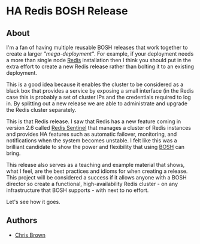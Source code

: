# HA Redis BOSH Release

## About

I'm a fan of having multiple reusable BOSH releases that work together
to create a larger *"mega-deployment"*. For example, if your deployment
needs a more than single node [Redis][redis] installation then I think
you should put in the extra effort to create a new Redis release rather
than bolting it to an existing deployment.

This is a good idea because it enables the cluster to be considered as
a black box that provides a service by exposing a small interface (in
the Redis case this is probably a set of cluster IPs and the credentials
required to log in. By splitting out a new release we are able to
administrate and upgrade the Redis cluster separately.

This is that Redis release. I saw that Redis has a new feature coming
in version 2.6 called [Redis Sentinel][redis-sentinel] that manages a
cluster of Redis instances and provides HA features such as automatic
failover, monitoring, and notifications when the system becomes
unstable. I felt like this was a brilliant candidate to show the power
and flexibility that using [BOSH][bosh] can bring.

This release also serves as a teaching and example material that shows,
what I feel, are the best practices and idioms for when creating a
release. This project will be considered a success if it allows anyone
with a BOSH director so create a functional, high-availability Redis
cluster - on any infrastructure that BOSH supports - with next to no
effort.

Let's see how it goes.

[redis]: http://redis.io/ "Redis"
[redis-sentinel]: http://redis.io/topics/sentinel "Redis Sentinel"
[bosh]: http://github.com/cloudfoundry/bosh "BOSH"

## Authors

 * [Chris Brown](https://github.com/xoebus)
